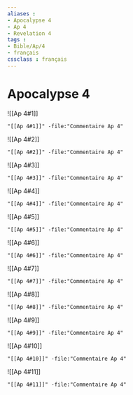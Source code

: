 ```yaml
---
aliases : 
- Apocalypse 4
- Ap 4
- Revelation 4
tags : 
- Bible/Ap/4
- français
cssclass : français
---
```


# Apocalypse 4

![[Ap 4#1]]

```query
"[[Ap 4#1]]" -file:"Commentaire Ap 4"
```

![[Ap 4#2]]

```query
"[[Ap 4#2]]" -file:"Commentaire Ap 4"
```

![[Ap 4#3]]

```query
"[[Ap 4#3]]" -file:"Commentaire Ap 4"
```

![[Ap 4#4]]

```query
"[[Ap 4#4]]" -file:"Commentaire Ap 4"
```

![[Ap 4#5]]

```query
"[[Ap 4#5]]" -file:"Commentaire Ap 4"
```

![[Ap 4#6]]

```query
"[[Ap 4#6]]" -file:"Commentaire Ap 4"
```

![[Ap 4#7]]

```query
"[[Ap 4#7]]" -file:"Commentaire Ap 4"
```

![[Ap 4#8]]

```query
"[[Ap 4#8]]" -file:"Commentaire Ap 4"
```

![[Ap 4#9]]

```query
"[[Ap 4#9]]" -file:"Commentaire Ap 4"
```

![[Ap 4#10]]

```query
"[[Ap 4#10]]" -file:"Commentaire Ap 4"
```

![[Ap 4#11]]

```query
"[[Ap 4#11]]" -file:"Commentaire Ap 4"
```

